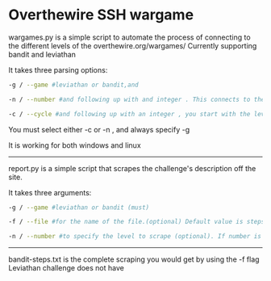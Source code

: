 # Overthewire SSH wargame 

wargames.py is a simple script to automate the process of connecting to the different levels of the overthewire.org/wargames/
Currently supporting bandit and leviathan

It takes three parsing options:

```Bash
-g / --game #leviathan or bandit,and

-n / --number #and following up with and integer . This connects to the ssh level you specify with the integer 

-c / --cycle #and following up with an integer , you start with the level you specify and then it continues on as a loop for the rest of the levels 
```

You must select either -c or -n , and always specify -g 

It is working for both windows and linux 

------------------------

report.py is a simple script that scrapes the challenge's description off the site.

It takes three arguments:

```Bash
-g / --game #leviathan or bandit (must)

-f / --file #for the name of the file.(optional) Default value is steps.txt

-n / --number #to specify the level to scrape (optional). If number is not specified it will create a steps for all the levels.
```

------------------------

bandit-steps.txt  is the complete scraping you would get by using the -f flag
Leviathan challenge does not have 
